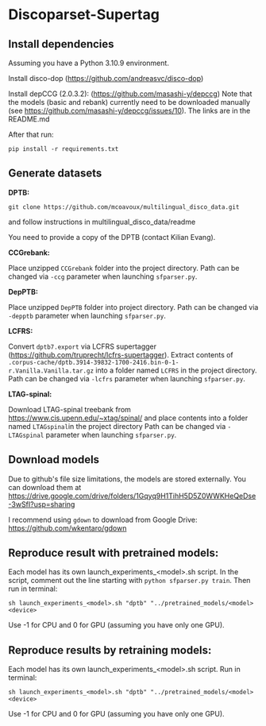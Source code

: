 # Discoparset-Supertag

## Install dependencies

Assuming you have a Python 3.10.9 environment.

Install disco-dop (https://github.com/andreasvc/disco-dop)

Install depCCG (2.0.3.2): (https://github.com/masashi-y/depccg)
Note that the models (basic and rebank) currently need to be downloaded manually
(see https://github.com/masashi-y/depccg/issues/10). The links are in the README.md

After that run:

    pip install -r requirements.txt

## Generate datasets
    
**DPTB:**
    
    git clone https://github.com/mcoavoux/multilingual_disco_data.git

and follow instructions in multilingual_disco_data/readme

You need to provide a copy of the DPTB (contact Kilian Evang).

**CCGrebank:**

Place unzipped `CCGrebank` folder into the project
directory. Path can be changed via ``-ccg`` parameter
when launching ``sfparser.py``.

**DepPTB:**

Place unzipped ``DepPTB`` folder into project directory.
Path can be changed via ``-depptb`` parameter when 
launching ``sfparser.py``.

**LCFRS:**

Convert ``dptb7.export`` via LCFRS supertagger (https://github.com/truprecht/lcfrs-supertagger).
Extract contents of ``.corpus-cache/dptb.3914-39832-1700-2416.bin-0-1-r.Vanilla.Vanilla.tar.gz``
into a folder named ``LCFRS`` in the project directory.
Path can be changed via ``-lcfrs`` parameter when 
launching ``sfparser.py``.

**LTAG-spinal:**

Download LTAG-spinal treebank from https://www.cis.upenn.edu/~xtag/spinal/ and place
contents into a folder named ``LTAGspinal``in the project directory
Path can be changed via ``-LTAGspinal`` parameter when 
launching ``sfparser.py``.

## Download models

Due to github's file size limitations, the models are stored externally. You can download them at https://drive.google.com/drive/folders/1Gqyq9H1TihH5D5Z0WWKHeQeDse-3wSfI?usp=sharing

I recommend using ``gdown`` to download from Google Drive: https://github.com/wkentaro/gdown

## Reproduce result with pretrained models:

Each model has its own launch_experiments_\<model\>.sh script. In the script, comment out the line 
starting with ``python sfparser.py train``. Then run in terminal:

    sh launch_experiments_<model>.sh "dptb" "../pretrained_models/<model> <device>

Use -1 for CPU and 0 for GPU (assuming you have only one GPU).

## Reproduce results by retraining models:

Each model has its own launch_experiments_\<model\>.sh script. Run in terminal:

    sh launch_experiments_<model>.sh "dptb" "../pretrained_models/<model> <device>

Use -1 for CPU and 0 for GPU (assuming you have only one GPU).